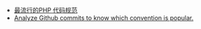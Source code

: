 - [最流行的PHP 代码规范](https://segmentfault.com/a/1190000000443795)
- [Analyze Github commits to know which convention is popular.](http://sideeffect.kr/popularconvention#php)
